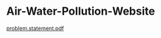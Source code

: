 # Air-Water-Pollution-Website
[problem.statement.pdf](https://github.com/jeetsingha639/Air-Water-Pollution-Website/files/14454440/problem.statement.pdf)

